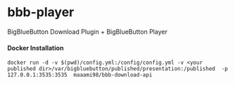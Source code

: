 # bbb-player
BigBlueButton Download Plugin + BigBlueButton Player

#### Docker Installation
```
docker run -d -v $(pwd)/config.yml:/config/config.yml -v <your published dir>/var/bigbluebutton/published/presentation:/published  -p 127.0.0.1:3535:3535  maaami98/bbb-download-api
```

